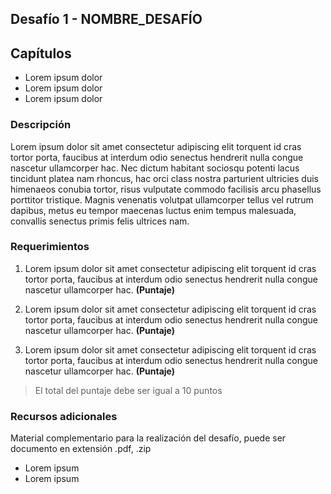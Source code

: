 ## Desafío 1 - NOMBRE_DESAFÍO

## Capítulos

- Lorem ipsum dolor
- Lorem ipsum dolor
- Lorem ipsum dolor

### Descripción

Lorem ipsum dolor sit amet consectetur adipiscing elit torquent id cras  tortor porta, faucibus at interdum odio senectus hendrerit nulla congue  nascetur ullamcorper hac. Nec dictum habitant sociosqu potenti lacus  tincidunt platea nam rhoncus, hac orci class nostra parturient ultricies duis himenaeos conubia tortor, risus vulputate commodo facilisis arcu  phasellus porttitor tristique. Magnis venenatis volutpat ullamcorper  tellus vel rutrum dapibus, metus eu tempor maecenas luctus enim tempus  malesuada, convallis senectus primis felis ultrices nam.

### Requerimientos

1. Lorem ipsum dolor sit amet consectetur adipiscing elit torquent id cras  tortor porta, faucibus at interdum odio senectus hendrerit nulla congue  nascetur ullamcorper hac. **(Puntaje)**

2. Lorem ipsum dolor sit amet consectetur adipiscing elit torquent id cras  tortor porta, faucibus at interdum odio senectus hendrerit nulla congue  nascetur ullamcorper hac. **(Puntaje)**

3. Lorem ipsum dolor sit amet consectetur adipiscing elit torquent id cras  tortor porta, faucibus at interdum odio senectus hendrerit nulla congue  nascetur ullamcorper hac. **(Puntaje)**

> El total del puntaje debe ser igual a 10 puntos

### Recursos adicionales

Material complementario para la realización del desafío, puede ser documento en extensión .pdf, .zip

- Lorem ipsum
- Lorem ipsum

